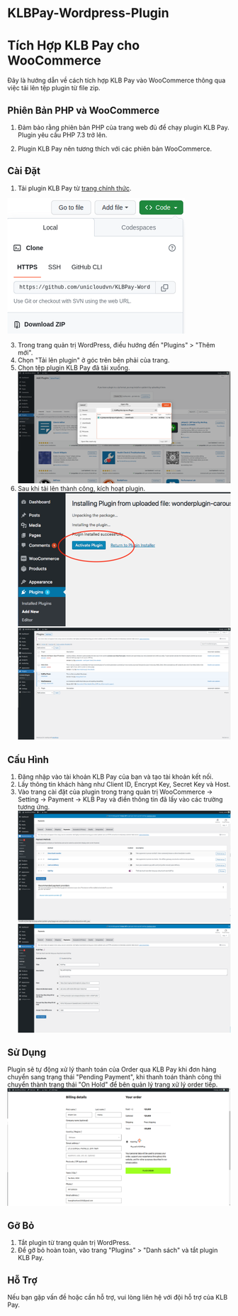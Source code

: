 # KLBPay-Wordpress-Plugin
# Tích Hợp KLB Pay cho WooCommerce

Đây là hướng dẫn về cách tích hợp KLB Pay vào WooCommerce thông qua việc tải lên tệp plugin từ file zip.
## Phiên Bản PHP và WooCommerce

1. Đảm bảo rằng phiên bản PHP của trang web đủ để chạy plugin KLB Pay. Plugin yêu cầu PHP 7.3 trở lên.

2. Plugin KLB Pay nên tương thích với các phiên bản WooCommerce. 


## Cài Đặt

1. Tải plugin KLB Pay từ [trang chính thức](https://github.com/unicloudvn/KLBPay-Wordpress-Plugin).

![img-download.png](readImg/img-download.png)

3. Trong trang quản trị WordPress, điều hướng đến "Plugins" > "Thêm mới".
4. Chọn "Tải lên plugin" ở góc trên bên phải của trang.
5. Chọn tệp plugin KLB Pay đã tải xuống.
![img-upload.png](readImg/img-upload.png)
6. Sau khi tải lên thành công, kích hoạt plugin.
![img-active.png](readImg/img-active.png)
![img-plugin.png](readImg/img-plugin.png)

## Cấu Hình
1. Đăng nhập vào tài khoản KLB Pay của bạn và tạo tài khoản kết nối.
2. Lấy thông tin khách hàng như Client ID, Encrypt Key, Secret Key và Host.
3. Vào trang cài đặt của plugin trong trang quản trị WooCommerce -> Setting -> Payment -> KLB Pay và điền thông tin đã lấy vào các trường tương ứng.
![img-payment-setting.png](readImg/img-payment-setting.png)
![img-setting.png](readImg/img-setting.png)

## Sử Dụng

Plugin sẽ tự động xử lý thanh toán của Order qua KLB Pay khi đơn hàng chuyển sang trạng thái "Pending Payment", khi thanh toán thành công thì chuyển thành trạng thái "On Hold" để bên quản lý trang xử lý order tiếp.
![img-payment.png](readImg/img-payment.png)
## Gỡ Bỏ

1. Tắt plugin từ trang quản trị WordPress.
2. Để gỡ bỏ hoàn toàn, vào trang "Plugins" > "Danh sách" và tắt plugin KLB Pay.

## Hỗ Trợ

Nếu bạn gặp vấn đề hoặc cần hỗ trợ, vui lòng liên hệ với đội hỗ trợ của KLB Pay.

